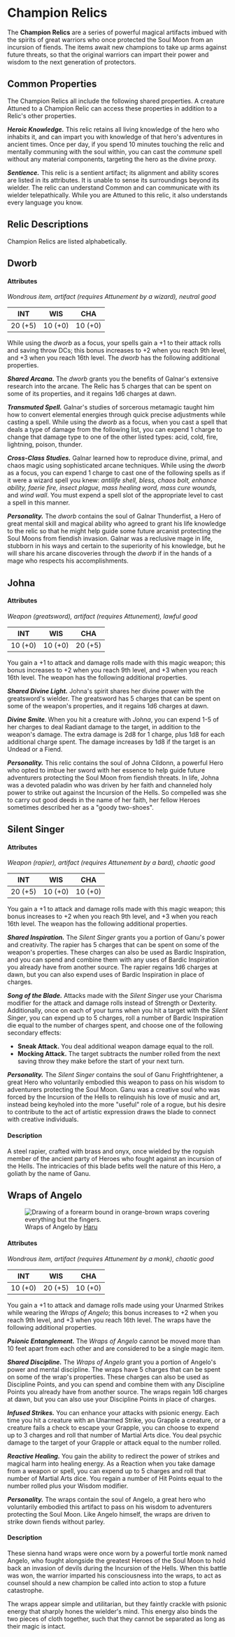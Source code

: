 # Champion Relics

The **Champion Relics** are a series of powerful magical artifacts imbued with the spirits of great warriors who once protected the Soul Moon from an incursion of fiends. The items await new champions to take up arms against future threats, so that the original warriors can impart their power and wisdom to the next generation of protectors.

## Common Properties

The Champion Relics all include the following shared properties. A creature Attuned to a Champion Relic can access these properties in addition to a Relic's other properties.

_**Heroic Knowledge.**_ This relic retains all living knowledge of the hero who inhabits it, and can impart you with knowledge of that hero's adventures in ancient times. Once per day, if you spend 10 minutes touching the relic and mentally communing with the soul within, you can cast the _commune_ spell without any material components, targeting the hero as the divine proxy.

_**Sentience.**_ This relic is a sentient artifact; its alignment and ability scores are listed in its attributes. It is unable to sense its surroundings beyond its wielder. The relic can understand Common and can communicate with its wielder telepathically. While you are Attuned to this relic, it also understands every language you know.

## Relic Descriptions

Champion Relics are listed alphabetically.

## Dworb

#### Attributes

_Wondrous item, artifact (requires Attunement by a wizard), neutral good_

|  INT  |  WIS  |  CHA  |
|:-----:|:-----:|:-----:|
|20 (+5)|10 (+0)|10 (+0)|

While using the _dworb_ as a focus, your spells gain a +1 to their attack rolls and saving throw DCs; this bonus increases to +2 when you reach 9th level, and +3 when you reach 16th level. The _dworb_ has the following additional properties.

_**Shared Arcana.**_ The _dworb_ grants you the benefits of Galnar's extensive research into the arcane. The Relic has 5 charges that can be spent on some of its properties, and it regains 1d6 charges at dawn.

_**Transmuted Spell.**_ Galnar's studies of sorcerous metamagic taught him how to convert elemental energies through quick precise adjustments while casting a spell. While using the _dworb_ as a focus, when you cast a spell that deals a type of damage from the following list, you can expend 1 charge to change that damage type to one of the other listed types: acid, cold, fire, lightning, poison, thunder.

_**Cross-Class Studies.**_ Galnar learned how to reproduce divine, primal, and chaos magic using sophisticated arcane techniques. While using the _dworb_ as a focus, you can expend 1 charge to cast one of the following spells as if it were a wizard spell you knew: _antilife shell, bless, chaos bolt, enhance ability, faerie fire, insect plague, mass healing word, mass cure wounds,_ and _wind wall_. You must expend a spell slot of the appropriate level to cast a spell in this manner.

_**Personality.**_ The _dworb_ contains the soul of Galnar Thunderfist, a Hero of great mental skill and magical ability who agreed to grant his life knowledge to the relic so that he might help guide some future arcanist protecting the Soul Moons from fiendish invasion. Galnar was a reclusive mage in life, stubborn in his ways and certain to the superiority of his knowledge, but he will share his arcane discoveries through the _dworb_ if in the hands of a mage who respects his accomplishments.

## Johna

#### Attributes

_Weapon (greatsword), artifact (requires Attunement), lawful good_

|  INT  |  WIS  |  CHA  |
|:-----:|:-----:|:-----:|
|10 (+0)|10 (+0)|20 (+5)|

You gain a +1 to attack and damage rolls made with this magic weapon; this bonus increases to +2 when you reach 9th level, and +3 when you reach 16th level. The weapon has the following additional properties.

_**Shared Divine Light.**_ Johna's spirit shares her divine power with the greatsword's wielder. The greatsword has 5 charges that can be spent on some of the weapon's properties, and it regains 1d6 charges at dawn.

_**Divine Smite**_. When you hit a creature with _Johna_, you can expend 1-5 of her charges to deal Radiant damage to the target, in addition to the weapon's damage. The extra damage is 2d8 for 1 charge, plus 1d8 for each additional charge spent. The damage increases by 1d8 if the target is an Undead or a Fiend.

_**Personality.**_ This relic contains the soul of Johna Cildonn, a powerful Hero who opted to imbue her sword with her essence to help guide future adventurers protecting the Soul Moon from fiendish threats. In life, Johna was a devoted paladin who was driven by her faith and channeled holy power to strike out against the Incursion of the Hells. So compelled was she to carry out good deeds in the name of her faith, her fellow Heroes sometimes described her as a "goody two-shoes".

## Silent Singer

#### Attributes

_Weapon (rapier), artifact (requires Attunement by a bard), chaotic good_

|  INT  |  WIS  |  CHA  |
|:-----:|:-----:|:-----:|
|20 (+5)|10 (+0)|10 (+0)|

You gain a +1 to attack and damage rolls made with this magic weapon; this bonus increases to +2 when you reach 9th level, and +3 when you reach 16th level. The weapon has the following additional properties.

_**Shared Inspiration.**_ The _Silent Singer_ grants you a portion of Ganu's power and creativity. The rapier has 5 charges that can be spent on some of the weapon's properties. These charges can also be used as Bardic Inspiration, and you can spend and combine them with any uses of Bardic Inspiration you already have from another source. The rapier regains 1d6 charges at dawn, but you can also expend uses of Bardic Inspiration in place of charges.

_**Song of the Blade.**_ Attacks made with the _Silent Singer_ use your Charisma modifier for the attack and damage rolls instead of Strength or Dexterity. Additionally, once on each of your turns when you hit a target with the _Silent Singer_, you can expend up to 5 charges, roll a number of Bardic Inspiration die equal to the number of charges spent, and choose one of the following secondary effects:

- **Sneak Attack.** You deal additional weapon damage equal to the roll.
- **Mocking Attack.** The target subtracts the number rolled from the next saving throw they make before the start of your next turn.

_**Personality.**_ The _Silent Singer_ contains the soul of Ganu Frightfrightener, a great Hero who voluntarily embodied this weapon to pass on his wisdom to adventurers protecting the Soul Moon. Ganu was a creative soul who was forced by the Incursion of the Hells to relinquish his love of music and art, instead being keyholed into the more "useful" role of a rogue, but his desire to contribute to the act of artistic expression draws the blade to connect with creative individuals.

#### Description

A steel rapier, crafted with brass and onyx, once wielded by the roguish member of the ancient party of Heroes who fought against an incursion of the Hells. The intricacies of this blade befits well the nature of this Hero, a goliath by the name of Ganu.

## Wraps of Angelo

<figure>
  <img src="wraps-of-angelo-haru.png" alt="Drawing of a forearm bound in orange-brown wraps covering everything but the fingers." />
  <figcaption>Wraps of Angelo by <a href="https://twitter.com/200dollarHaru">Haru</a></figcaption>
</figure>

#### Attributes

_Wondrous item, artifact (requires Attunement by a monk), chaotic good_

|  INT  |  WIS  |  CHA  |
|:-----:|:-----:|:-----:|
|10 (+0)|20 (+5)|10 (+0)|

You gain a +1 to attack and damage rolls made using your Unarmed Strikes while wearing the _Wraps of Angelo_; this bonus increases to +2 when you reach 9th level, and +3 when you reach 16th level. The wraps have the following additional properties.

_**Psionic Entanglement.**_ The _Wraps of Angelo_ cannot be moved more than 10 feet apart from each other and are considered to be a single magic item.

_**Shared Discipline.**_ The _Wraps of Angelo_ grant you a portion of Angelo's power and mental discipline. The wraps have 5 charges that can be spent on some of the wrap's properties. These charges can also be used as Discipline Points, and you can spend and combine them with any Discipline Points you already have from another source. The wraps regain 1d6 charges at dawn, but you can also use your Discipline Points in place of charges.

_**Infused Strikes.**_ You can enhance your attacks with psionic energy. Each time you hit a creature with an Unarmed Strike, you Grapple a creature, or a creature fails a check to escape your Grapple, you can choose to expend up to 3 charges and roll that number of Martial Arts dice. You deal psychic damage to the target of your Grapple or attack equal to the number rolled.

_**Reactive Healing.**_ You gain the ability to redirect the power of strikes and magical harm into healing energy. As a Reaction when you take damage from a weapon or spell, you can expend up to 5 charges and roll that number of Martial Arts dice. You regain a number of Hit Points equal to the number rolled plus your Wisdom modifier.

_**Personality.**_ The wraps contain the soul of Angelo, a great hero who voluntarily embodied this artifact to pass on his wisdom to adventurers protecting the Soul Moon. Like Angelo himself, the wraps are driven to strike down fiends without parley.

#### Description

These sienna hand wraps were once worn by a powerful tortle monk named Angelo, who fought alongside the greatest Heroes of the Soul Moon to hold back an invasion of devils during the Incursion of the Hells. When this battle was won, the warrior imparted his consciousness into the wraps, to act as counsel should a new champion be called into action to stop a future catastrophe.

The wraps appear simple and utilitarian, but they faintly crackle with psionic energy that sharply hones the wielder's mind. This energy also binds the two pieces of cloth together, such that they cannot be separated as long as their magic is intact.
